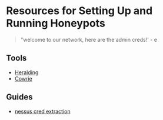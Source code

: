 # Resources for Setting Up and Running Honeypots

> "welcome to our network, here are the admin creds!' - e

## Tools
* [Heralding](https://github.com/johnnykv/heralding)
* [Cowrie](https://github.com/cowrie/cowrie)

## Guides
* [nessus cred extraction](https://www.appsecconsulting.com/blog/extracting-saved-credentials-from-a-pwn3d-nessus-system)
